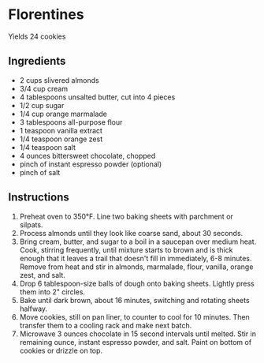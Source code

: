 # Florentines

Yields 24 cookies

## Ingredients

- 2 cups slivered almonds
- 3/4 cup cream
- 4 tablespoons unsalted butter, cut into 4 pieces
- 1/2 cup sugar
- 1/4 cup orange marmalade
- 3 tablespoons all-purpose flour
- 1 teaspoon vanilla extract
- 1/4 teaspoon orange zest
- 1/4 teaspoon salt
- 4 ounces bittersweet chocolate, chopped
- pinch of instant espresso powder (optional)
- pinch of salt

## Instructions

1. Preheat oven to 350°F. Line two baking sheets with parchment or silpats.
2. Process almonds until they look like coarse sand, about 30 seconds.
3. Bring cream, butter, and sugar to a boil in a saucepan over medium heat. Cook, stirring frequently, until mixture starts to brown and is thick enough that it leaves a trail that doesn't fill in immediately, 6-8 minutes. Remove from heat and stir in almonds, marmalade, flour, vanilla, orange zest, and salt.
4. Drop 6 tablespoon-size balls of dough onto baking sheets. Lightly press them into 2" circles.
5. Bake until dark brown, about 16 minutes, switching and rotating sheets halfway.
6. Move cookies, still on pan liner, to counter to cool for 10 minutes. Then transfer them to a cooling rack and make next batch.
7. Microwave 3 ounces chocolate in 15 second intervals until melted. Stir in remaining ounce, instant espresso powder, and salt. Paint on bottom of cookies or drizzle on top.
